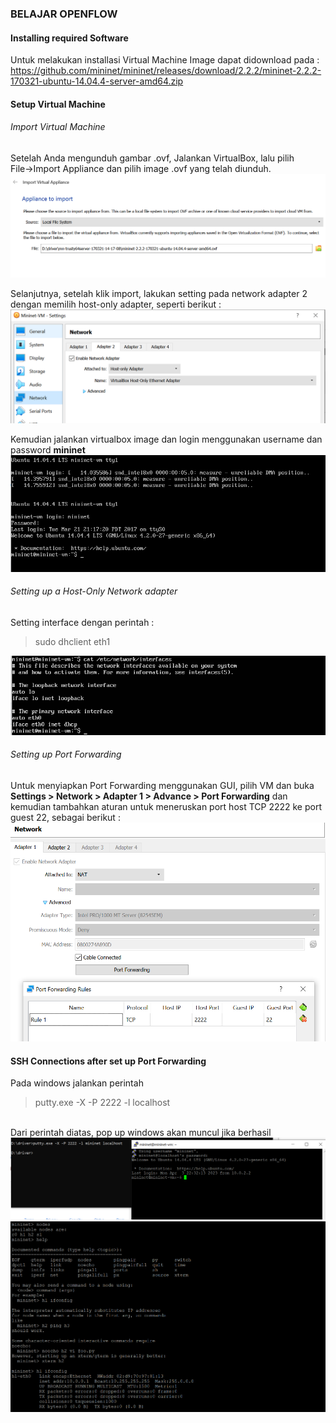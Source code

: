 ### BELAJAR OPENFLOW</br>

#### Installing required Software</br>
Untuk melakukan installasi Virtual Machine Image dapat didownload pada : </br>
https://github.com/mininet/mininet/releases/download/2.2.2/mininet-2.2.2-170321-ubuntu-14.04.4-server-amd64.zip </br>

#### Setup Virtual Machine</br>

###### Import Virtual Machine</br>
Setelah Anda mengunduh gambar .ovf, Jalankan VirtualBox, lalu pilih </br>
File->Import Appliance dan pilih image .ovf yang telah diunduh.</br>
<img src="https://github.com/tritutur/tekn-cloud-computing/blob/main/minggu-04/openflow-1.png"/></br>

Selanjutnya, setelah klik import, lakukan setting pada network adapter 2 dengan memilih host-only adapter, seperti berikut :</br>
<img src="https://github.com/tritutur/tekn-cloud-computing/blob/main/minggu-04/openflow-2.PNG"/></br>

Kemudian jalankan virtualbox image dan login menggunakan username dan password **mininet**</br>
<img src="https://github.com/tritutur/tekn-cloud-computing/blob/main/minggu-04/openflow-3.PNG"/></br>

###### Setting up a Host-Only Network adapter</br>
Setting interface dengan perintah :</br>
<blockquote>sudo dhclient eth1</blockquote>
<img src="https://github.com/tritutur/tekn-cloud-computing/blob/main/minggu-04/openflow-4.PNG"/></br>

###### Setting up Port Forwarding</br>
Untuk menyiapkan Port Forwarding menggunakan GUI, pilih VM dan buka</br>
**Settings > Network > Adapter 1 > Advance > Port Forwarding** </ber>
dan kemudian tambahkan aturan untuk meneruskan port host TCP 2222 ke port guest 22, sebagai berikut :</br>
<img src="https://github.com/tritutur/tekn-cloud-computing/blob/main/minggu-04/openflow-5.PNG"/></br>

#### SSH Connections after set up Port Forwarding</br>
Pada windows jalankan perintah </br>
<blockquote> putty.exe -X -P 2222 -l <user name> localhost</blockquote></br>
Dari perintah diatas, pop up windows akan muncul jika berhasil</br>
<img src="https://github.com/tritutur/tekn-cloud-computing/blob/main/minggu-04/openflow-6.PNG"/></br>
<img src="https://github.com/tritutur/tekn-cloud-computing/blob/main/minggu-04/openflow-7.PNG"/></br>

